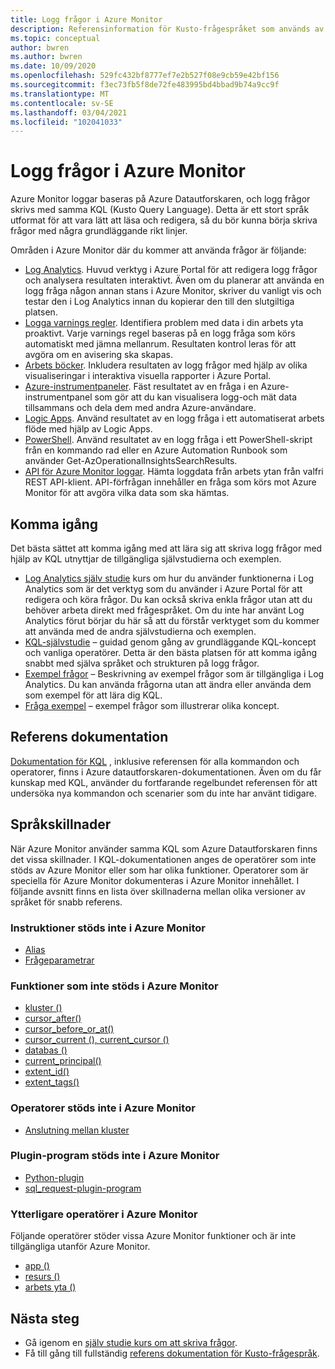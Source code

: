 ```yaml
---
title: Logg frågor i Azure Monitor
description: Referensinformation för Kusto-frågespråket som används av Azure Monitor. Innehåller ytterligare element som är speciella för Azure Monitor och element som inte stöds i Azure Monitor logg frågor.
ms.topic: conceptual
author: bwren
ms.author: bwren
ms.date: 10/09/2020
ms.openlocfilehash: 529fc432bf8777ef7e2b527f08e9cb59e42bf156
ms.sourcegitcommit: f3ec73fb5f8de72fe483995bd4bbad9b74a9cc9f
ms.translationtype: MT
ms.contentlocale: sv-SE
ms.lasthandoff: 03/04/2021
ms.locfileid: "102041033"
---
```

# <a name="log-queries-in-azure-monitor"></a>Logg frågor i Azure Monitor
Azure Monitor loggar baseras på Azure Datautforskaren, och logg frågor skrivs med samma KQL (Kusto Query Language). Detta är ett stort språk utformat för att vara lätt att läsa och redigera, så du bör kunna börja skriva frågor med några grundläggande rikt linjer.

Områden i Azure Monitor där du kommer att använda frågor är följande:

- [Log Analytics](../logs/log-analytics-overview.md). Huvud verktyg i Azure Portal för att redigera logg frågor och analysera resultaten interaktivt. Även om du planerar att använda en logg fråga någon annan stans i Azure Monitor, skriver du vanligt vis och testar den i Log Analytics innan du kopierar den till den slutgiltiga platsen.
- [Logga varnings regler](../alerts/alerts-overview.md). Identifiera problem med data i din arbets yta proaktivt.  Varje varnings regel baseras på en logg fråga som körs automatiskt med jämna mellanrum.  Resultaten kontrol leras för att avgöra om en avisering ska skapas.
- [Arbets böcker](../visualize/workbooks-overview.md). Inkludera resultaten av logg frågor med hjälp av olika visualiseringar i interaktiva visuella rapporter i Azure Portal.
- [Azure-instrumentpaneler](../visualize/tutorial-logs-dashboards.md). Fäst resultatet av en fråga i en Azure-instrumentpanel som gör att du kan visualisera logg-och mät data tillsammans och dela dem med andra Azure-användare.
- [Logic Apps](../logs/logicapp-flow-connector.md).  Använd resultatet av en logg fråga i ett automatiserat arbets flöde med hjälp av Logic Apps.
- [PowerShell](/powershell/module/az.operationalinsights/get-azoperationalinsightssearchresult). Använd resultatet av en logg fråga i ett PowerShell-skript från en kommando rad eller en Azure Automation Runbook som använder Get-AzOperationalInsightsSearchResults.
- [API för Azure Monitor loggar](https://dev.loganalytics.io). Hämta loggdata från arbets ytan från valfri REST API-klient.  API-förfrågan innehåller en fråga som körs mot Azure Monitor för att avgöra vilka data som ska hämtas.

## <a name="getting-started"></a>Komma igång
Det bästa sättet att komma igång med att lära sig att skriva logg frågor med hjälp av KQL utnyttjar de tillgängliga självstudierna och exemplen.

- [Log Analytics själv studie](./log-analytics-tutorial.md) kurs om hur du använder funktionerna i Log Analytics som är det verktyg som du använder i Azure Portal för att redigera och köra frågor. Du kan också skriva enkla frågor utan att du behöver arbeta direkt med frågespråket. Om du inte har använt Log Analytics förut börjar du här så att du förstår verktyget som du kommer att använda med de andra självstudierna och exemplen.
- [KQL-självstudie](/azure/data-explorer/kusto/query/tutorial?pivots=azuremonitor) – guidad genom gång av grundläggande KQL-koncept och vanliga operatörer. Detta är den bästa platsen för att komma igång snabbt med själva språket och strukturen på logg frågor. 
- [Exempel frågor](../logs/example-queries.md) – Beskrivning av exempel frågor som är tillgängliga i Log Analytics. Du kan använda frågorna utan att ändra eller använda dem som exempel för att lära dig KQL.
- [Fråga exempel](/azure/data-explorer/kusto/query/samples?pivots=azuremonitor) – exempel frågor som illustrerar olika koncept.



## <a name="reference-documentation"></a>Referens dokumentation
[Dokumentation för KQL](/azure/data-explorer/kusto/query/) , inklusive referensen för alla kommandon och operatorer, finns i Azure datautforskaren-dokumentationen. Även om du får kunskap med KQL, använder du fortfarande regelbundet referensen för att undersöka nya kommandon och scenarier som du inte har använt tidigare.


## <a name="language-differences"></a>Språkskillnader
När Azure Monitor använder samma KQL som Azure Datautforskaren finns det vissa skillnader. I KQL-dokumentationen anges de operatörer som inte stöds av Azure Monitor eller som har olika funktioner. Operatorer som är speciella för Azure Monitor dokumenteras i Azure Monitor innehållet. I följande avsnitt finns en lista över skillnaderna mellan olika versioner av språket för snabb referens.

### <a name="statements-not-supported-in-azure-monitor"></a>Instruktioner stöds inte i Azure Monitor

* [Alias](/azure/kusto/query/aliasstatement)
* [Frågeparametrar](/azure/kusto/query/queryparametersstatement)

### <a name="functions-not-supported-in-azure-monitor"></a>Funktioner som inte stöds i Azure Monitor

* [kluster ()](/azure/kusto/query/clusterfunction)
* [cursor_after()](/azure/kusto/query/cursorafterfunction)
* [cursor_before_or_at()](/azure/kusto/query/cursorbeforeoratfunction)
* [cursor_current (), current_cursor ()](/azure/kusto/query/cursorcurrent)
* [databas ()](/azure/kusto/query/databasefunction)
* [current_principal()](/azure/kusto/query/current-principalfunction)
* [extent_id()](/azure/kusto/query/extentidfunction)
* [extent_tags()](/azure/kusto/query/extenttagsfunction)

### <a name="operators-not-supported-in-azure-monitor"></a>Operatorer stöds inte i Azure Monitor

* [Anslutning mellan kluster](/azure/kusto/query/joincrosscluster)

### <a name="plugins-not-supported-in-azure-monitor"></a>Plugin-program stöds inte i Azure Monitor

* [Python-plugin](/azure/kusto/query/pythonplugin)
* [sql_request-plugin-program](/azure/kusto/query/sqlrequestplugin)


### <a name="additional-operators-in-azure-monitor"></a>Ytterligare operatörer i Azure Monitor
Följande operatörer stöder vissa Azure Monitor funktioner och är inte tillgängliga utanför Azure Monitor.

* [app ()](../logs/app-expression.md)
* [resurs ()](./resource-expression.md)
* [arbets yta ()](../logs/workspace-expression.md)

## <a name="next-steps"></a>Nästa steg
- Gå igenom en [själv studie kurs om att skriva frågor](/azure/data-explorer/kusto/query/tutorial?pivots=azuremonitor).
- Få till gång till fullständig [referens dokumentation för Kusto-frågespråk](/azure/kusto/query/).